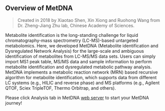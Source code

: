 ## Overview of MetDNA

> Created in 2018 by Xiaotao Shen, Xin Xiong and Ruohong Wang from Dr. Zheng-Jiang Zhu lab, Chinese Academy of Sciences.

Metabolite identification is the long-standing challenge for liquid chromatography-mass spectrometry (LC-MS)-based untargeted metabolomics. Here, we developed MetDNA (Metabolite identification and Dysregulated Network Analysis) for the large-scale and ambiguous identification of metabolites from LC-MS/MS data sets. Users can simply import MS1 peak table, MS/MS data and sample information to perform metabolite identification and dysregulated metabolic pathway analysis. MetDNA implements a metabolic reaction network (MRN) based recursive algorithm for metabolite identification, which supports data from different LC systems (e.g., HILIC and reverse phase) and MS platforms (e.g., Agilent QTOF, Sciex TripleTOF, Thermo Orbitrap, and others).

Please click Analysis tab in MetDNA [web server](http://metdna.zhulab.cn/) to start your MetDNA journey!
